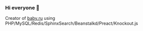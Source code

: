 ### Hi everyone 👋


Creator of [baby.ru](https://www.baby.ru) using PHP/MySQL/Redis/SphinxSearch/Beanstalkd/Preact/Knockout.js
